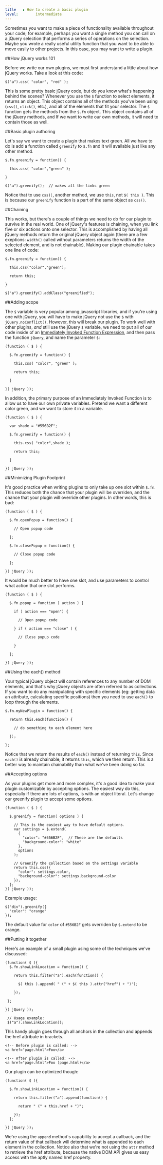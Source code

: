 ```yaml
---
title   : How to create a basic plugin
level:        intermediate
---
```

Sometimes you want to make a piece of functionality available throughout your code;
for example, perhaps you want a single method you can call on a jQuery selection that performs a series of operations on the selection. Maybe you wrote a really useful utility function that you want to be able to move easily to other projects.
In this case, you may want to write a plugin.

##How jQuery works 101

Before we write our own plugins, we must first understand a little about how jQuery works. Take a look at this code:

```
$("a").css( "color", "red" );
```

This is some pretty basic jQuery code, but do you know what's happening behind the scenes? Whenever you use the `$` function to select elements, it returns an object. This object contains all of the methods you've been using (`css()`, `click()`, etc.), and all of the elements that fit your selector. The `$` function gets the methods from the `$.fn` object. This object contains all of the jQuery methods, and If we want to write our own methods, it will need to contain those as well.

##Basic plugin authoring

Let's say we want to create a plugin that makes text green. All we have to do is add a function called `greenify` to `$.fn` and it will available just like any other method.

```
$.fn.greenify = function() {

  this.css( "color","green" );

}

$("a").greenify();  // makes all the links green
```

Notice that to use `css()`, another method, we use `this`, not `$( this )`. This is because our `greenify` function is a part of the same object as `css()`.

##Chaining

This works, but there's a couple of things we need to do for our plugin to survive in the real world. One of jQuery's features is chaining, when you link five or six actions onto one selector. This is accomplished by having all jQuery methods return the original jQuery object again (there are a few exeptions: `width()` called without parameters returns the width of the selected element, and is not chainable). Making our plugin chainable takes one line of code:

```
$.fn.greenify = function() {

  this.css("color","green");

  return this;

}

$("a").greenify().addClass("greenified");
```

##Adding scope

The `$` variable is very popular among javascript libraries, and if you're using one with jQuery, you will have to make jQuery not use the `$` with `jQuery.noConflict()`. However, this will break our plugin. To work well with other plugins, _and_ still use the jQuery `$` variable, we need to put all of our code inside of an [Immediately Invoked Function Expression](http://stage.learn.jquery.com/javascript-101/functions/#immediately-invoked-function-expression), and then pass the function `jQuery`, and name the parameter `$`:

```
(function ( $ ) {

  $.fn.greenify = function() {

    this.css( "color", "green" );

    return this;

  }

}( jQuery ));
```

In addition, the primary purpose of an Immediately Invoked Function is to allow us to have our own private variables. Pretend we want a different color green, and we want to store it in a variable.

```
(function ( $ ) {

  var shade = "#556B2F";

  $.fn.greenify = function() {

    this.css( "color",shade );

    return this;

  }

}( jQuery ));
```

##Minimizing Plugin Footprint

It's good practice when writing plugins to only take up one slot within `$.fn`. This reduces both the chance that your plugin will be overriden, and the chance that your plugin will override other plugins. In other words, this is bad:

```
(function ( $ ) {

  $.fn.openPopup = function() {

    // Open popup code

  };

  $.fn.closePopup = function() {

    // Close popup code

  };

}( jQuery ));
```

It would be much better to have one slot, and use parameters to control what action that one slot performs.

```
(function ( $ ) {

  $.fn.popup = function ( action ) {

    if ( action === "open") {

      // Open popup code

    } if ( action === "close" ) {

      // Close popup code

    }

  };

}( jQuery ));
```

##Using the each() method

Your typical jQuery object will contain references to any number of DOM
elements, and that's why jQuery objects are often referred to as collections.
If you want to do any manipulating with specific elements (eg: getting data an
attribute, calculating specific positions) then you need to use `each()` to
loop through the elements.

```
$.fn.myNewPlugin = function() {

  return this.each(function() {

    // do something to each element here

  });

};
```

Notice that we return the results of `each()` instead of returning `this`.
Since `each()` is already chainable, it returns `this`, which we then return.
This is a better way to maintain chainability than what we've been doing so far.

##Accepting options

As your plugins get more and more complex, it's a good idea to make your plugin
customizable by accepting options. The easiest way do this, especially if there
are lots of options, is with an object literal. Let's change our greenify plugin to
accept some options.

```
(function ( $ ) {

  $.greenify = function( options ) {

    // This is the easiest way to have default options.
    var settings = $.extend(
      {
        "color": "#556B2F",  // These are the defaults
        "background-color": "white"
      },
      options
    );

    // Greenify the collection based on the settings variable
    return this.css({
      "color": settings.color,
      "background-color": settings.background-color
    });
  };
}( jQuery ));
```

Example usage:

```
$("div").greenify({
  "color": "orange"
});
```

The default value for `color` of `#556B2F` gets overriden by `$.extend` to be orange.

##Putting it together

Here's an example of a small plugin using some of the techniques
we've discussed:

```
(function( $ ){
  $.fn.showLinkLocation = function() {

    return this.filter("a").each(function() {

      $( this ).append( " (" + $( this ).attr("href") + ")");

    });

 };

}( jQuery ));

 // Usage example:
 $("a").showLinkLocation();
```

This handy plugin goes through all anchors in the collection and appends the
href attribute in brackets.

```
<!-- Before plugin is called: -->
<a href="page.html">Foo</a>

<!-- After plugin is called: -->
<a href="page.html">Foo (page.html)</a>
```

Our plugin can be optimized though:

```
(function( $ ){

  $.fn.showLinkLocation = function() {

    return this.filter("a").append(function() {

      return " (" + this.href + ")";

    });
  };

}( jQuery ));
```

We're using the `append` method's capability to accept a callback, and the
return value of that callback will determine what is appended to each element
in the collection.  Notice also that we're not using the `attr` method to
retrieve the href attribute, because the native DOM API gives us easy access
with the aptly named href property.
